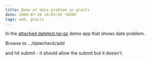 ```yaml
---
title: Demo of date problem in grails
date: 2008-07-28 14:01:52 +0200
tags: web, grails
---
```


In the [attached datetest.tar.gz](/images/posts/2008/07/datetest.tar.gz) demo app that shows date problem.

Browse to .../datecheck/add

and hit submit - it should allow the submit but it doesn't.
